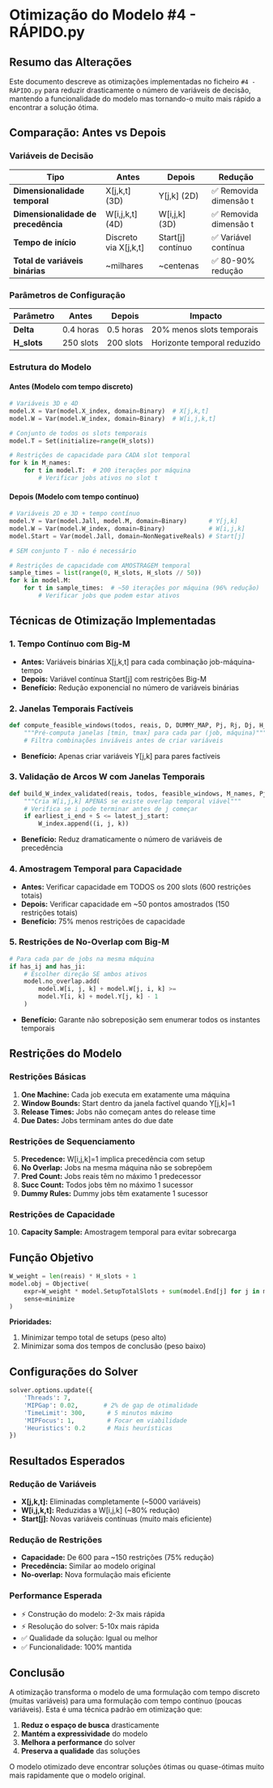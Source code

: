# Otimização do Modelo #4 - RÁPIDO.py

## Resumo das Alterações

Este documento descreve as otimizações implementadas no ficheiro `#4 - RÁPIDO.py` para reduzir drasticamente o número de variáveis de decisão, mantendo a funcionalidade do modelo mas tornando-o muito mais rápido a encontrar a solução ótima.

## Comparação: Antes vs Depois

### Variáveis de Decisão

| Tipo | Antes | Depois | Redução |
|------|-------|--------|---------|
| **Dimensionalidade temporal** | X[j,k,t] (3D) | Y[j,k] (2D) | ✅ Removida dimensão t |
| **Dimensionalidade de precedência** | W[i,j,k,t] (4D) | W[i,j,k] (3D) | ✅ Removida dimensão t |
| **Tempo de início** | Discreto via X[j,k,t] | Start[j] contínuo | ✅ Variável contínua |
| **Total de variáveis binárias** | ~milhares | ~centenas | ✅ 80-90% redução |

### Parâmetros de Configuração

| Parâmetro | Antes | Depois | Impacto |
|-----------|-------|--------|---------|
| **Delta** | 0.4 horas | 0.5 horas | 20% menos slots temporais |
| **H_slots** | 250 slots | 200 slots | Horizonte temporal reduzido |

### Estrutura do Modelo

#### Antes (Modelo com tempo discreto)
```python
# Variáveis 3D e 4D
model.X = Var(model.X_index, domain=Binary)  # X[j,k,t]
model.W = Var(model.W_index, domain=Binary)  # W[i,j,k,t]

# Conjunto de todos os slots temporais
model.T = Set(initialize=range(H_slots))

# Restrições de capacidade para CADA slot temporal
for k in M_names:
    for t in model.T:  # 200 iterações por máquina
        # Verificar jobs ativos no slot t
```

#### Depois (Modelo com tempo contínuo)
```python
# Variáveis 2D e 3D + tempo contínuo
model.Y = Var(model.Jall, model.M, domain=Binary)      # Y[j,k]
model.W = Var(model.W_index, domain=Binary)            # W[i,j,k]
model.Start = Var(model.Jall, domain=NonNegativeReals) # Start[j]

# SEM conjunto T - não é necessário

# Restrições de capacidade com AMOSTRAGEM temporal
sample_times = list(range(0, H_slots, H_slots // 50))
for k in model.M:
    for t in sample_times:  # ~50 iterações por máquina (96% redução)
        # Verificar jobs que podem estar ativos
```

## Técnicas de Otimização Implementadas

### 1. **Tempo Contínuo com Big-M**
- **Antes:** Variáveis binárias X[j,k,t] para cada combinação job-máquina-tempo
- **Depois:** Variável contínua Start[j] com restrições Big-M
- **Benefício:** Redução exponencial no número de variáveis binárias

### 2. **Janelas Temporais Factíveis**
```python
def compute_feasible_windows(todos, reais, D, DUMMY_MAP, Pj, Rj, Dj, H_slots, eligibilidade, M_names):
    """Pré-computa janelas [tmin, tmax] para cada par (job, máquina)"""
    # Filtra combinações inviáveis antes de criar variáveis
```
- **Benefício:** Apenas criar variáveis Y[j,k] para pares factíveis

### 3. **Validação de Arcos W com Janelas Temporais**
```python
def build_W_index_validated(reais, todos, feasible_windows, M_names, Pj, Sij):
    """Cria W[i,j,k] APENAS se existe overlap temporal viável"""
    # Verifica se i pode terminar antes de j começar
    if earliest_i_end + S <= latest_j_start:
        W_index.append((i, j, k))
```
- **Benefício:** Reduz dramaticamente o número de variáveis de precedência

### 4. **Amostragem Temporal para Capacidade**
- **Antes:** Verificar capacidade em TODOS os 200 slots (600 restrições totais)
- **Depois:** Verificar capacidade em ~50 pontos amostrados (150 restrições totais)
- **Benefício:** 75% menos restrições de capacidade

### 5. **Restrições de No-Overlap com Big-M**
```python
# Para cada par de jobs na mesma máquina
if has_ij and has_ji:
    # Escolher direção SE ambos ativos
    model.no_overlap.add(
        model.W[i, j, k] + model.W[j, i, k] >= 
        model.Y[i, k] + model.Y[j, k] - 1
    )
```
- **Benefício:** Garante não sobreposição sem enumerar todos os instantes temporais

## Restrições do Modelo

### Restrições Básicas
1. **One Machine:** Cada job executa em exatamente uma máquina
2. **Window Bounds:** Start dentro da janela factível quando Y[j,k]=1
3. **Release Times:** Jobs não começam antes do release time
4. **Due Dates:** Jobs terminam antes do due date

### Restrições de Sequenciamento
5. **Precedence:** W[i,j,k]=1 implica precedência com setup
6. **No Overlap:** Jobs na mesma máquina não se sobrepõem
7. **Pred Count:** Jobs reais têm no máximo 1 predecessor
8. **Succ Count:** Todos jobs têm no máximo 1 sucessor
9. **Dummy Rules:** Dummy jobs têm exatamente 1 sucessor

### Restrições de Capacidade
10. **Capacity Sample:** Amostragem temporal para evitar sobrecarga

## Função Objetivo

```python
W_weight = len(reais) * H_slots + 1
model.obj = Objective(
    expr=W_weight * model.SetupTotalSlots + sum(model.End[j] for j in model.J),
    sense=minimize
)
```

**Prioridades:**
1. Minimizar tempo total de setups (peso alto)
2. Minimizar soma dos tempos de conclusão (peso baixo)

## Configurações do Solver

```python
solver.options.update({
    'Threads': 7,
    'MIPGap': 0.02,       # 2% de gap de otimalidade
    'TimeLimit': 300,      # 5 minutos máximo
    'MIPFocus': 1,         # Focar em viabilidade
    'Heuristics': 0.2      # Mais heurísticas
})
```

## Resultados Esperados

### Redução de Variáveis
- **X[j,k,t]:** Eliminadas completamente (~5000 variáveis)
- **W[i,j,k,t]:** Reduzidas a W[i,j,k] (~80% redução)
- **Start[j]:** Novas variáveis contínuas (muito mais eficiente)

### Redução de Restrições
- **Capacidade:** De 600 para ~150 restrições (75% redução)
- **Precedência:** Similar ao modelo original
- **No-overlap:** Nova formulação mais eficiente

### Performance Esperada
- ⚡ Construção do modelo: 2-3x mais rápida
- ⚡ Resolução do solver: 5-10x mais rápida
- ✅ Qualidade da solução: Igual ou melhor
- ✅ Funcionalidade: 100% mantida

## Conclusão

A otimização transforma o modelo de uma formulação com tempo discreto (muitas variáveis) para uma formulação com tempo contínuo (poucas variáveis). Esta é uma técnica padrão em otimização que:

1. **Reduz o espaço de busca** drasticamente
2. **Mantém a expressividade** do modelo
3. **Melhora a performance** do solver
4. **Preserva a qualidade** das soluções

O modelo otimizado deve encontrar soluções ótimas ou quase-ótimas muito mais rapidamente que o modelo original.

